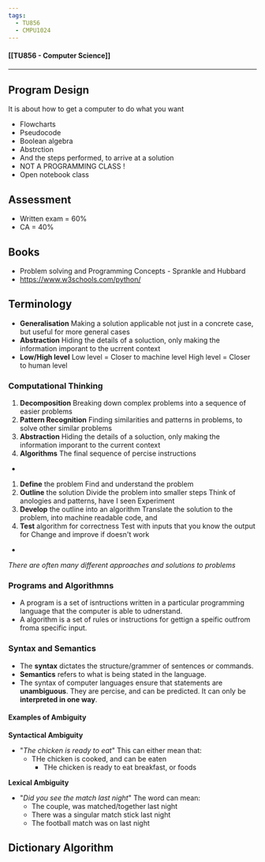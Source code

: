 ```yaml
---
tags:
  - TU856
  - CMPU1024
---
```

#### [[TU856 - Computer Science]]

---

## Program Design
It is about how to get a computer to do what you want
- Flowcharts
- Pseudocode
- Boolean algebra
- Abstrction
- And the steps performed, to arrive at a solution
- NOT A PROGRAMMING CLASS !
- Open notebook class

## Assessment
- Written exam = 60%
- CA = 40%

## Books
- Problem solving and Programming Concepts - Sprankle and Hubbard
- https://www.w3schools.com/python/

## Terminology
- **Generalisation**
  Making a solution applicable not just in a concrete case, but useful for more general cases
- **Abstraction**
  Hiding the details of a soluction, only making the information imporant to the ucrrent context
- **Low/High level**
  Low level = Closer to machine level
  High level = Closer to human level

### Computational Thinking
1. **Decomposition**
   Breaking down complex problems into a sequence of easier problems
2. **Pattern Recognition**
   Finding similarities and patterns in problems, to solve other similar problems
3. **Abstraction**
   Hiding the details of a soluction, only making the information imporant to the current context
4. **Algorithms**
   The final sequence of percise instructions
-
1. **Define** the problem
	Find and understand the problem
2. **Outline** the solution
	Divide the problem into smaller steps
	Think of anologies and patterns, have I seen 
	Experiment
3. **Develop** the outline into an algorithm
	Translate the solution to the problem, into machine readable code, and 
4. **Test** algorithm for correctness
	Test with inputs that you know the output for
	Change and improve if doesn't work
-
*There are often many different approaches and solutions to problems*

### Programs and Algorithmns
- A program is a set of isntructions written in a particular programming language that the computer is able to udnerstand.
- A algorithm is a set of rules or instructions for gettign a speific outfrom froma specific input.
  
### Syntax and Semantics
- The **syntax** dictates the structure/grammer of sentences or commands.
- **Semantics** refers to what is being stated in the language.
- The syntax of computer languages ensure that statements are **unambiguous**. They are percise, and can be predicted. It can only be **interpreted in one way**.

#### Examples of Ambiguity
**Syntactical Ambiguity**
- "*The chicken is ready to eat*"
  This can either mean that:
	- THe chicken is cooked, and can be eaten
		- THe chicken is ready to eat breakfast, or foods

**Lexical Ambiguity**
- "*Did you see the match last night*"
  The word can mean:
	- The couple, was matched/together last night
	- There was a singular match stick last night
	- The football match was on last night

## Dictionary Algorithm

